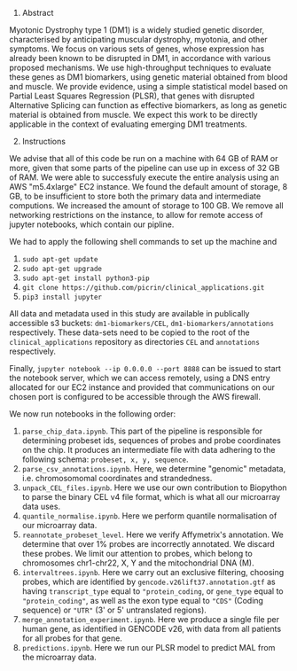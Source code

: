 1. Abstract

Myotonic Dystrophy type 1 (DM1) is a widely studied genetic disorder, characterised by anticipating muscular dystrophy, myotonia, and other symptoms. We focus on various sets of genes, whose expression has already been known to be disrupted in DM1, in accordance with various proposed mechanisms. We use high-throughput techniques to evaluate these genes as DM1 biomarkers, using genetic material obtained from blood and muscle. We provide evidence, using a simple statistical model based on Partial Least Squares Regression (PLSR), that genes with disrupted Alternative Splicing can function as effective biomarkers, as long as genetic material is obtained from muscle. We expect this work to be directly applicable in the context of evaluating emerging DM1 treatments.

2. Instructions

We advise that all of this code be run on a machine with 64 GB of RAM or more, given that some parts of the pipeline can use up in excess of 32 GB of RAM. We were able to successfuly execute the entire analysis using an AWS "m5.4xlarge" EC2 instance. We found the default amount of storage, 8 GB, to be insufficient to store both the primary data and intermediate computions. We increased the amount of storage to 100 GB. We remove all networking restrictions on the instance, to allow for remote access of jupyter notebooks, which contain our pipline.

We had to apply the following shell commands to set up the machine and 

1. `sudo apt-get update`
2. `sudo apt-get upgrade`
3. `sudo apt-get install python3-pip`
4. `git clone https://github.com/picrin/clinical_applications.git`
5. `pip3 install jupyter`

All data and metadata used in this study are available in publically accessible s3 buckets: `dm1-biomarkers/CEL`, `dm1-biomarkers/annotations` respectively. These data-sets need to be copied to the root of the `clinical_applications` repository as directories `CEL` and `annotations` respectively.

Finally, `jupyter notebook --ip 0.0.0.0 --port 8888` can be issued to start the notebook server, which we can access remotely, using a DNS entry allocated for our EC2 instance and provided that communications on our chosen port is configured to be accessible through the AWS firewall.

We now run notebooks in the following order:

1. `parse_chip_data.ipynb`. This part of the pipeline is responsible for determining probeset ids, sequences of probes and probe coordinates on the chip. It produces an intermediate file with data adhering to the following schema: `probeset, x, y, sequence`.
2. `parse_csv_annotations.ipynb`. Here, we determine "genomic" metadata, i.e. chromosomomal coordinates and strandedness.
3. `unpack_CEL_files.ipynb`. Here we use our own contribution to Biopython to parse the binary CEL v4 file format, which is what all our microarray data uses.
4. `quantile_normalise.ipynb`. Here we perform quantile normalisation of our microarray data.
5. `reannotate_probeset_level`. Here we verify Affymetrix's annotation. We determine that over 1% probes are incorrectly annotated. We discard these probes. We limit our attention to probes, which belong to chromosomes chr1-chr22, X, Y and the mitochondrial DNA (M).
6. `intervaltrees.ipynb`. Here we carry out an exclusive filtering, choosing probes, which are identified by `gencode.v26lift37.annotation.gtf` as having `transcript_type` equal to `"protein_coding`,  or `gene_type` equal to  `"protein_coding"`, as well as the exon type equal to `"CDS"` (Coding sequence) or `"UTR"` (3' or 5' untranslated regions).
7. `merge_annotation_experiment.ipynb`. Here we produce a single file per human gene, as identified in GENCODE v26, with data from all patients for all probes for that gene.
8. `predictions.ipynb`. Here we run our PLSR model to predict MAL from the microarray data.
